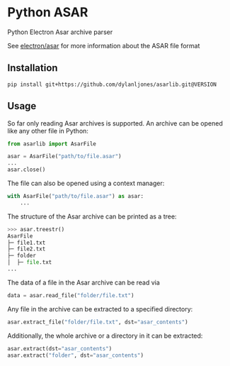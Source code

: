 # Python ASAR

Python Electron Asar archive parser

See [electron/asar](https://github.com/electron/asar) for more information about the ASAR file format

## Installation

````commandline
pip install git+https://github.com/dylanljones/asarlib.git@VERSION
````


## Usage

So far only reading Asar archives is supported. An archive can be opened like
any other file in Python:
````python
from asarlib import AsarFile

asar = AsarFile("path/to/file.asar")
...
asar.close()
````

The file can also be opened using a context manager:
````python
with AsarFile("path/to/file.asar") as asar:
    ...
````

The structure of the Asar archive can be printed as a tree:
````python
>>> asar.treestr()
AsarFile
├─ file1.txt
├─ file2.txt
├─ folder
│  ├─ file.txt
...
````

The data of a file in the Asar archive can be read via
````python
data = asar.read_file("folder/file.txt")
````

Any file in the archive can be extracted to a specified directory:
````python
asar.extract_file("folder/file.txt", dst="asar_contents")
````

Additionally, the whole archive or a directory in it can be extracted:
````python
asar.extract(dst="asar_contents")
asar.extract("folder", dst="asar_contents")
````
